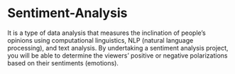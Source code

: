 # Sentiment-Analysis
It is a type of data analysis that measures the inclination of people’s opinions using computational linguistics, NLP (natural language processing), and text analysis. By undertaking a sentiment analysis project, you will be able to determine the viewers’ positive or negative polarizations based on their sentiments (emotions). 
